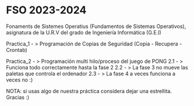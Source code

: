 # FSO 2023-2024
Fonaments de Sistemes Operatius (Fundamentos de Sistemas Operativos), asignatura de la U.R.V del grado de Ingeniería Informática (G.E.I)

Practica_1 - > Programación de Copias de Seguridad (Copia - Recupera - Crontab)

Practica_2 - > Programación multi hilo/proceso del juego de PONG
  2.1 - > Funciona todo correctamente hasta la fase 2
  2.2 - > La fase 3 no mueve las paletas que controla el ordenador
  2.3 - > La fase 4 a veces funciona a veces no :)

NOTA: si usas algo de nuestra práctica considera dejar una estrellita. Gracias :)
